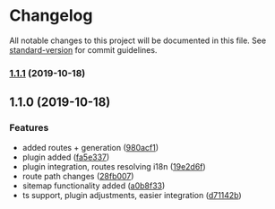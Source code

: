 # Changelog

All notable changes to this project will be documented in this file. See [standard-version](https://github.com/conventional-changelog/standard-version) for commit guidelines.

### [1.1.1](https://github.com/MarvinRudolph/nuxt-storyblok-router/compare/v1.1.0...v1.1.1) (2019-10-18)

## 1.1.0 (2019-10-18)


### Features

* added routes + generation ([980acf1](https://github.com/MarvinRudolph/nuxt-storyblok-router/commit/980acf139552e463fc92891735dee27dba0e074e))
* plugin added ([fa5e337](https://github.com/MarvinRudolph/nuxt-storyblok-router/commit/fa5e337813789e091c23b1ee103fe1f6fb5de362))
* plugin integration, routes resolving i18n ([19e2d6f](https://github.com/MarvinRudolph/nuxt-storyblok-router/commit/19e2d6f47134c78efaf8762b89a201e5350a6c02))
* route path changes ([28fb007](https://github.com/MarvinRudolph/nuxt-storyblok-router/commit/28fb007305b263f355f85273666fa073d8fb1669))
* sitemap functionality added ([a0b8f33](https://github.com/MarvinRudolph/nuxt-storyblok-router/commit/a0b8f332aa93cfd3e445a651349887634ddc8ad7))
* ts support, plugin adjustments, easier integration ([d71142b](https://github.com/MarvinRudolph/nuxt-storyblok-router/commit/d71142b365f5c36262381e3a1b1167d2b1986e61))
